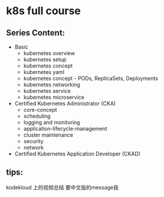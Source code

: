 # k8s full course

## Series Content:
- Basic
    - kubernetes overview
    - kubernetes setup
    - kubernetes concept
    - kubernetes yaml
    - kubernetes concept - PODs, ReplicaSets, Deployments
    - kubernetes networking
    - kubernetes service
    - kubernetes microservice
- Certified Kubernetes Administrator (CKA)
    - core-concept
    - scheduling
    - logging and monitoring
    - application-lifecycle-management
    - cluster maintenance
    - security
    - network
- Certified Kubernetes Application Developer (CKAD)


## tips:
  kodekloud 上的视频总结 要中文版的message我 
